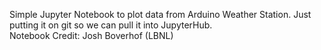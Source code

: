 Simple Jupyter Notebook to plot data from Arduino Weather Station. Just putting it on git so we can pull it into JupyterHub.  
Notebook Credit: Josh Boverhof (LBNL)
